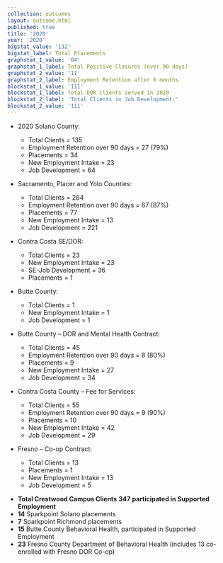 ```yaml
---
collection: outcomes
layout: outcome.html
published: true
title: '2020'
year: '2020'
bigstat_value: '132'
bigstat_label: Total Placements
graphstat_1_value: '84'
graphstat_1_label: Total Positive Closures (over 90 days)
graphstat_2_value: '11'
graphstat_2_label: Employment Retention after 6 months
blockstat_1_value: '111'
blockstat_1_label: Total DOR clients served in 2020
blockstat_2_label: 'Total Clients in Job Development:'
blockstat_2_value: '111'
---
```

* 2020 Solano County:
  - Total Clients = 135
  - Employment Retention over 90 days = 27 (79%)
  - Placements = 34
  - New Employment Intake = 23
  - Job Development = 64

* Sacramento, Placer and Yolo Counties:
  - Total Clients = 284
  - Employment Retention over 90 days = 67 (87%)
  - Placements = 77
  - New Employment Intake = 13
  - Job Development = 221

* Contra Costa SE/DOR:
  - Total Clients = 23
  - New Employment Intake = 23
  - SE-Job Development = 36
  - Placements = 1

* Butte County:
  - Total Clients = 1
  - New Employment Intake = 1
  - Job Development = 1

* Butte County – DOR and Mental Health Contract:
  - Total Clients = 45
  - Employment Retention over 90 days = 8 (80%)
  - Placements = 9
  - New Employment Intake = 27
  - Job Development = 34

* Contra Costa County – Fee for Services:
  - Total Clients = 55
  - Employment Retention over 90 days = 9 (90%)
  - Placements = 10
  - New Employment Intake = 42
  - Job Development = 29
  
* Fresno – Co-op Contract:
  - Total Clients = 13
  - Placements = 1
  - New Employment Intake = 13
  - Job Development = 5


- **Total Crestwood Campus Clients** **347** **participated in Supported Employment**
- **14** Sparkpoint Solano placements
- **7** Sparkpoint Richmond placements
- **15** Butte County Behavioral Health, participated in Supported Employment
- **23** Fresno County Department of Behavioral Health (includes 13 co-enrolled with Fresno DOR Co-op)
